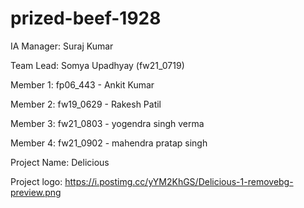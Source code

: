 # prized-beef-1928

IA Manager: Suraj Kumar

Team Lead: Somya Upadhyay (fw21_0719)

Member 1: fp06_443 - Ankit Kumar

Member 2: fw19_0629 - Rakesh Patil

Member 3: fw21_0803 - yogendra singh verma

Member 4: fw21_0902 - mahendra pratap singh

Project Name: Delicious

Project logo: https://i.postimg.cc/yYM2KhGS/Delicious-1-removebg-preview.png
